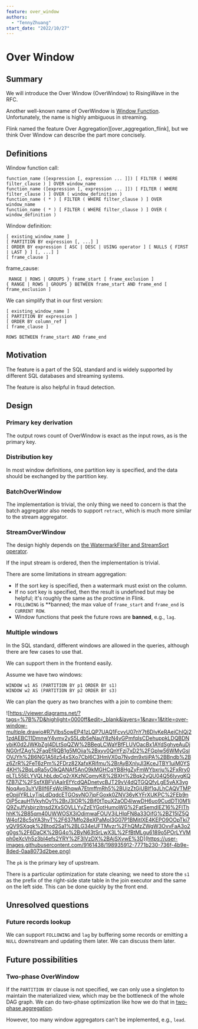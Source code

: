 ```yaml
---
feature: over_window
authors:
  - "TennyZhuang"
start_date: "2022/10/27"
---
```


# Over Window

## Summary

We will introduce the Over Window (OverWindow) to RisingWave in the RFC.

Another well-known name of OverWindow is [Window Function][window_function_wiki]. Unfortunately, the name is highly ambiguous in streaming.

Flink named the feature Over Aggregation][over_aggregation_flink], but we think Over Window can describe the part more concisely.

[window_function_wiki]: https://en.wikipedia.org/wiki/Window_function_(SQL)#:~:text=In%20SQL%2C%20a%20window%20function,single%20value%20for%20multiple%20rows.

## Definitions

Window function call:

```plain
function_name ([expression [, expression ... ]]) [ FILTER ( WHERE filter_clause ) ] OVER window_name
function_name ([expression [, expression ... ]]) [ FILTER ( WHERE filter_clause ) ] OVER ( window_definition )
function_name ( * ) [ FILTER ( WHERE filter_clause ) ] OVER window_name
function_name ( * ) [ FILTER ( WHERE filter_clause ) ] OVER ( window_definition )
```

Window definition:

```plain
[ existing_window_name ]
[ PARTITION BY expression [, ...] ]
[ ORDER BY expression [ ASC | DESC | USING operator ] [ NULLS { FIRST | LAST } ] [, ...] ]
[ frame_clause ]
```

frame_cause:

```plain
 RANGE | ROWS | GROUPS } frame_start [ frame_exclusion ]
{ RANGE | ROWS | GROUPS } BETWEEN frame_start AND frame_end [ frame_exclusion ]
```

We can simplify that in our first version:

```plain
[ existing_window_name ]
[ PARTITION BY expression ]
[ ORDER BY column_ref ]
[ frame_clause ]
```

```plain
ROWS BETWEEN frame_start AND frame_end
```

## Motivation

The feature is a part of the SQL standard and is widely supported by different SQL databases and streaming systems.

The feature is also helpful in fraud detection.

## Design

### Primary key derivation

The output rows count of OverWindow is exact as the input rows, as is the primary key.

### Distribution key

In most window definitions, one partition key is specified, and the data should be exchanged by the partition key.

### BatchOverWindow

The implementation is trivial, the only thing we need to concern is that the batch aggregator also needs to support `retract`, which is much more similar to the stream aggregator.

### StreamOverWindow

The design highly depends on [the WatermarkFilter and StreamSort operator](https://github.com/risingwavelabs/rfcs/pull/1).

If the input stream is ordered, then the implementation is trivial.

There are some limitations in stream aggregation:

* If the sort key is specified, then a watermark must exist on the column.
* If no sort key is specified, then the result is undefined but may be helpful; it's roughly the same as the proctime in Flink.
* `FOLLOWING` is **banned; the max value of `frame_start` and `frame_end` is `CURRENT ROW`.
* Window functions that peek the future rows are **banned**, e.g., `lag`.

### Multiple windows

In the SQL standard, different windows are allowed in the queries, although there are few cases to use that.

We can support them in the frontend easily.

Assume we have two windows:

```plain
WINDOW w1 AS (PARTITION BY p1 ORDER BY s1)
WINDOW w2 AS (PARTITION BY p2 ORDER BY s3)
```

We can plan the query as two branches with a join to combine them:

![https://viewer.diagrams.net/?tags=%7B%7D&highlight=0000ff&edit=_blank&layers=1&nav=1&title=over-window-multiple.drawio#R7Vlbs5owEP41zLQP7UAQ1FcvvU07nY7t6DlvKeRAeiChIQj21zdAEBC11DmnwY4vmv2yS5Ldb5eNauY8zN4yGPmfqIsCDehuppkLDQBDNybiK0d2JWKbZgl4DLtSqQZW%2BBeqLCWaYBfFLUVOacBx1AYdSghyeAuDjNG0rfZAg%2FaqEfRQB1g5MOiia%2Bxyv0QnYFzj7xD2%2FGplw56WMyGslOVJYh%2B6NG1A5lIz54xSXo7CbI6C3HmVX0q7Nydm9xtjiPA%2BBndb%2Bz6ZrR%2FeT6zPm%2FDrz82XafxKRifmu%2BrAyBXnlyJl3KceJTBY1uiM0YS4KH%2BqLqRa5yOlkQANAf5AnO9kMGHCqYB8HgZyFmWYbxrju%2FxRry0pLTL55ELYVQLhbLdpCg2rXKzNCqmyK8%2BXH%2Bqk2yQU04Q56IyvgKQfZB7iZ%2FSsfXBFViAaIrEfYcdQADnetvcBJT29vV4dQTGQQfyLgE5vAX3ygNoqAyo3uYVBIlf6FsWcIRhqwA7EtmffmRh5%2BUizZtGjUBIf1qJLhCAQVTMPeOpjjlYRLLyTisLdDqdcETGOsvNO7jpFGoxk0ZNV36yKYFrXUKPC%2FEb9nOjP5cauH1VkyhOy1%2BrJ3lOR%2Bjf0tTpuX2aOD4lwwDH6uo9CudDTI0M1iQ9ZvJfVsbjrzitnsd2XxSOVLLYvZzEYGotHumoWG%2FatSemdIEZ16%2FlThhhK%2B85qm40UWWOSX3iOdimwaFOUV3jLHlqFN8a33OifG%2BZ15IZ5QW4of28c5sYA3hvT%2F637Mfo28eXPaMoI3G07P1BMjtIXE4KEPO9OOpTki7yQV9SXqgk%2Btod2Sa1%2BLG34eUFTMvzr%2FhQMzZWgW3OvvFaA3o2g0gs%2F6DaCK%2BG4o%2ByN63tSrLwX3L%2FfBtMLgu6189o5POrLYVMph0eXcVh5z3bI4efs2YRY%2F3lVzDX%2BAjSXvwE%3D](https://user-images.githubusercontent.com/9161438/198935912-7771b230-736f-4b9e-8ded-0aa8073d2bee.png)

The `pk` is the primary key of upstream.

There is a particular optimization for state cleaning; we need to store the `s1` as the prefix of the right-side state table in the join executor and the same on the left side. This can be done quickly by the front end.

## Unresolved questions

### Future records lookup

We can support `FOLLOWING` and `lag` by buffering some records or emitting a `NULL` downstream and updating them later. We can discuss them later.

## Future possibilities

### Two-phase OverWindow

If the `PARTITION BY` clause is not specified, we can only use a singleton to maintain the materialized view, which may be the bottleneck of the whole DAG graph. We can do two-phase optimization like how we do that in [two-phase aggregation](https://singularity-data.quip.com/KtaRA6CspqRK/RFC-2-Phase-Agg-TopN-Operator-in-Streaming).

However, too many window aggregators can't be implemented, e.g., `lead`.
